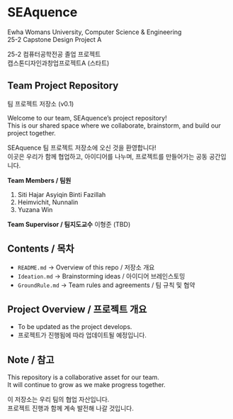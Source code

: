 # SEAquence   
Ewha Womans University, Computer Science & Engineering
<br>25-2 Capstone Design Project A  

25-2 컴퓨터공학전공 졸업 프로젝트
<br>캡스톤디자인과창업프로젝트A (스타트)   

## Team Project Repository
팀 프로젝트 저장소 (v0.1)

Welcome to our team, SEAquence’s project repository!  
This is our shared space where we collaborate, brainstorm, and build our project together.  

SEAquence 팀 프로젝트 저장소에 오신 것을 환영합니다!  
이곳은 우리가 함께 협업하고, 아이디어를 나누며, 프로젝트를 만들어가는 공동 공간입니다.  

**Team Members / 팀원**
1) Siti Hajar Asyiqin Binti Fazillah
2) Heimvichit, Nunnalin
3) Yuzana Win

**Team Supervisor / 팀지도교수**
이형준 (TBD)

## Contents / 목차
- `README.md` → Overview of this repo / 저장소 개요  
- `Ideation.md` → Brainstorming ideas / 아이디어 브레인스토밍  
- `GroundRule.md` → Team rules and agreements / 팀 규칙 및 협약  

## Project Overview / 프로젝트 개요
- To be updated as the project develops.  
- 프로젝트가 진행됨에 따라 업데이트될 예정입니다.  

## Note / 참고
This repository is a collaborative asset for our team.  
It will continue to grow as we make progress together.  

이 저장소는 우리 팀의 협업 자산입니다.  
프로젝트 진행과 함께 계속 발전해 나갈 것입니다.  
